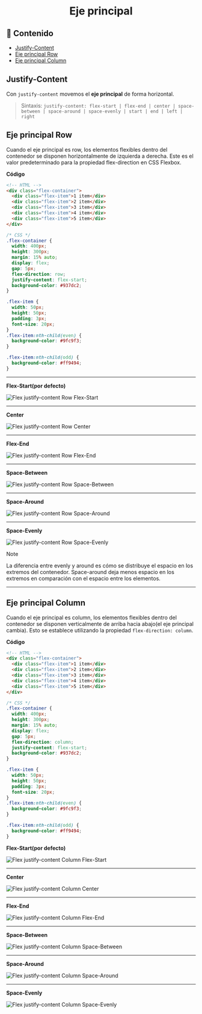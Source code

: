 <h1 align="center">Eje principal</h1>

<h2>📑 Contenido</h2>

- [Justify-Content](#justify-content)
- [Eje principal Row](#eje-principal-row)
- [Eje principal Column](#eje-principal-column)

## Justify-Content

Con `justify-content` movemos el **eje principal** de forma horizontal.

> Sintaxis: `justify-content: flex-start | flex-end | center | space-between | space-around | space-evenly | start | end | left | right`

## Eje principal Row

Cuando el eje principal es row, los elementos flexibles dentro del contenedor se disponen horizontalmente de izquierda a derecha. Este es el valor predeterminado para la propiedad flex-direction en CSS Flexbox.

**Código**

```html
<!-- HTML -->
<div class="flex-container">
  <div class="flex-item">1 item</div>
  <div class="flex-item">2 item</div>
  <div class="flex-item">3 item</div>
  <div class="flex-item">4 item</div>
  <div class="flex-item">5 item</div>
</div>
```

```css
/* CSS */
.flex-container {
  width: 400px;
  height: 300px;
  margin: 15% auto;
  display: flex;
  gap: 5px;
  flex-direction: row;
  justify-content: flex-start;
  background-color: #937dc2;
}

.flex-item {
  width: 50px;
  height: 50px;
  padding: 3px;
  font-size: 20px;
}
.flex-item:nth-child(even) {
  background-color: #9fc9f3;
}

.flex-item:nth-child(odd) {
  background-color: #ff9494;
}
```

---

**Flex-Start(por defecto)**

![Flex justify-content Row Flex-Start](./img/row-flex-start.png)

---

**Center**

![Flex justify-content Row Center](./img/row-center.png)

---

**Flex-End**

![Flex justify-content Row Flex-End](./img/row-flex-end.png)

---

**Space-Between**

![Flex justify-content Row Space-Between](./img/row-space-between.png)

---

**Space-Around**

![Flex justify-content Row Space-Around](./img/row-space-around.png)

---

**Space-Evenly**

![Flex justify-content Row Space-Evenly](./img/row-space-evenly.png)

> [!NOTE]
>
> La diferencia entre evenly y around es cómo se distribuye el espacio en los extremos del contenedor. Space-around deja menos espacio en los extremos en comparación con el espacio entre los elementos.

---

## Eje principal Column

Cuando el eje principal es column, los elementos flexibles dentro del contenedor se disponen verticalmente de arriba hacia abajo(el eje principal cambia). Esto se establece utilizando la propiedad `flex-direction: column`.

**Código**

```html
<!-- HTML -->
<div class="flex-container">
  <div class="flex-item">1 item</div>
  <div class="flex-item">2 item</div>
  <div class="flex-item">3 item</div>
  <div class="flex-item">4 item</div>
  <div class="flex-item">5 item</div>
</div>
```

```css
/* CSS */
.flex-container {
  width: 400px;
  height: 300px;
  margin: 15% auto;
  display: flex;
  gap: 5px;
  flex-direction: column;
  justify-content: flex-start;
  background-color: #937dc2;
}

.flex-item {
  width: 50px;
  height: 50px;
  padding: 3px;
  font-size: 20px;
}
.flex-item:nth-child(even) {
  background-color: #9fc9f3;
}

.flex-item:nth-child(odd) {
  background-color: #ff9494;
}
```

**Flex-Start(por defecto)**

![Flex justify-content Column Flex-Start](./img/column-flex-start.png)

---

**Center**

![Flex justify-content Column Center](./img/column-center.png)

---

**Flex-End**

![Flex justify-content Column Flex-End](./img/column-flex-end.png)

---

**Space-Between**

![Flex justify-content Column Space-Between](./img/column-space-between.png)

---

**Space-Around**

![Flex justify-content Column Space-Around](./img/column-space-around.png)

---

**Space-Evenly**

![Flex justify-content Column Space-Evenly](./img/column-space-evenly.png)
